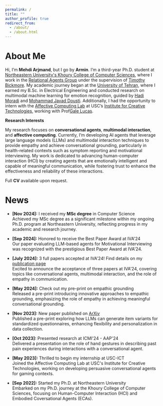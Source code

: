 ```yaml
---
permalink: /
title: ""
author_profile: true
redirect_from: 
  - /about/
  - /about.html
---
```


About Me
======
Hi, I’m **Mehdi Arjmand**, but I go by **Armin**. I’m a third-year Ph.D. student at [Northeastern University's Khoury College of Computer Sciences](https://www.khoury.northeastern.edu/), where I work in the [Relational Agents Group](https://relationalagents.com/) under the supervision of [Timothy Bickmore](https://www.khoury.northeastern.edu/people/timothy-bickmore/). My academic journey began at the [University of Tehran](https://ece.ut.ac.ir/), where I earned my B.Sc. in Electrical Engineering and conducted research on multimodal machine learning for emotion recognition, guided by [Hadi Moradi](https://ece.ut.ac.ir/en/~moradih) and [Mohammad Javad Dousti](http://ece.ut.ac.ir/en/mjdousti). Additionally, I had the opportunity to intern with the [Affective Computing Lab](https://www.mjdousti.com) at USC’s [Institute for Creative Technologies](https://ict.usc.edu/), working with Prof[Gale Lucas](https://ict.usc.edu/profile/gale-lucas/).

**Research Interests**

My research focuses on **conversational agents**, **multimodal interaction**, and **affective computing**. Currently, I’m developing AI agents that leverage large language models (LLMs) and multimodal interaction techniques to provide empathy and achieve conversational grounding, particularly in health-related contexts such as symptom reporting and motivational interviewing. My work is dedicated to advancing human-computer interaction (HCI) by creating agents that are emotionally intelligent and capable of meaningful communication, while fostering trust to enhance the effectiveness and reliability of these interactions.

Full **CV** available upon request.

News
======

* **[Nov 2024]:** I received my **MSc degree** in Computer Science  
  Achieved my MSc degree as a significant milestone within my ongoing Ph.D. program at Northeastern University, reflecting progress in my academic and research journey.

* **[Sep 2024]:** Honored to receive the Best Paper Award at IVA'24  
  Our paper evaluating LLM-based agents for Motivational Interviewing was recognized with the prestigious Best Paper Award at IVA'24.

* **[July 2024]:** 3 full papers accepted at IVA'24! Find details on my [publication page](#)  
  Excited to announce the acceptance of three papers at IVA'24, covering topics like conversational agents, multimodal interaction, and the role of empathy in communication.

* **[May 2024]:** Check out my pre-print on empathic grounding  
  Released a pre-print introducing innovative approaches to empathic grounding, emphasizing the role of empathy in achieving meaningful conversational grounding.

* **[Nov 2023]:** New paper published on [ArXiv](https://arxiv.org/abs/2407.01824v1)  
  Published a pre-print exploring how LLMs can generate item variants for standardized questionnaires, enhancing flexibility and personalization in data collection.

* **[Oct 2023]:** Presented research at ICMI'24 - AAP'24  
  Delivered a presentation on the role of hand gestures in describing past pain experiences during interactions with a conversational agent.

* **[May 2023]:** Thrilled to begin my internship at USC-ICT  
  Joined the Affective Computing Lab at USC's Institute for Creative Technologies, working on developing persuasive conversational agents for gaming contexts.

* **[Sep 2022]:** Started my Ph.D. at Northeastern University  
  Embarked on my Ph.D. journey at the Khoury College of Computer Sciences, focusing on Human-Computer Interaction (HCI) and Embodied Coversational Agents (ECAs).

